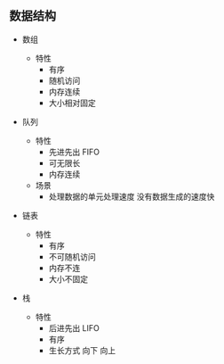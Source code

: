 ## 数据结构

* 数组
    * 特性
        * 有序
        * 随机访问
        * 内存连续
        * 大小相对固定
* 队列
    * 特性
        * 先进先出 FIFO
        * 可无限长
        * 内存连续
    * 场景
        * 处理数据的单元处理速度 没有数据生成的速度快
* 链表
    * 特性
        * 有序
        * 不可随机访问
        * 内存不连
        * 大小不固定

* 栈
    * 特性
        * 后进先出 LIFO
        * 有序
        * 生长方式 向下 向上
